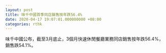 ```yaml
---
layout: post
title: 味千中國首季同店銷售按年跌56.4%
date: 2020-04-17 19:07:01.000000000 +08:00
categories: rthk
---
```


味千中國公布，截至3月底止，3個月快速休閒餐廳業務同店銷售按年跌56.4%，銷售跌54.1%。
